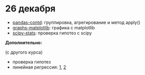 # 26 декабря

* [pandas-contd](https://nbviewer.jupyter.org/github/allatambov/py-dat18/blob/master/26-12/pandas-contd.ipynb): группировка, агрегирование и метод apply()
* [graphs-matplotlib](https://nbviewer.jupyter.org/github/allatambov/py-dat18/blob/master/26-12/graphs-matplotlib.ipynb): графика с matplotlib
* [scipy-stats](): проверка гипотез с scipy

**Дополнительно:**

(с другого курса)

* проверка гипотез
* линейная регрессия: [1](), [2]()
